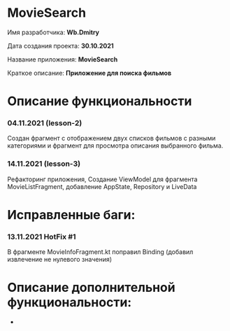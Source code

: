 # MovieSearch

Имя разработчика: **Wb.Dmitry**

Дата создания проекта: **30.10.2021**

Название приложения: **MovieSearch**

Краткое описание: **Приложение для поиска фильмов**



# Описание функциональности

### 04.11.2021 (lesson-2)

Создан фрагмент с отображением двух списков фильмов с разными категориями и фрагмент для просмотра описания выбранного фильма.

### 14.11.2021 (lesson-3)

Рефакторинг приложения, Создание ViewModel для фрагмента MovieListFragment, добавление AppState, Repository и LiveData



# Исправленные баги:

### 13.11.2021 HotFix #1 

В фрагменте MovieInfoFragment.kt поправил Binding (добавил извлечение не нулевого значения)



# Описание дополнительной функциональности:

-

